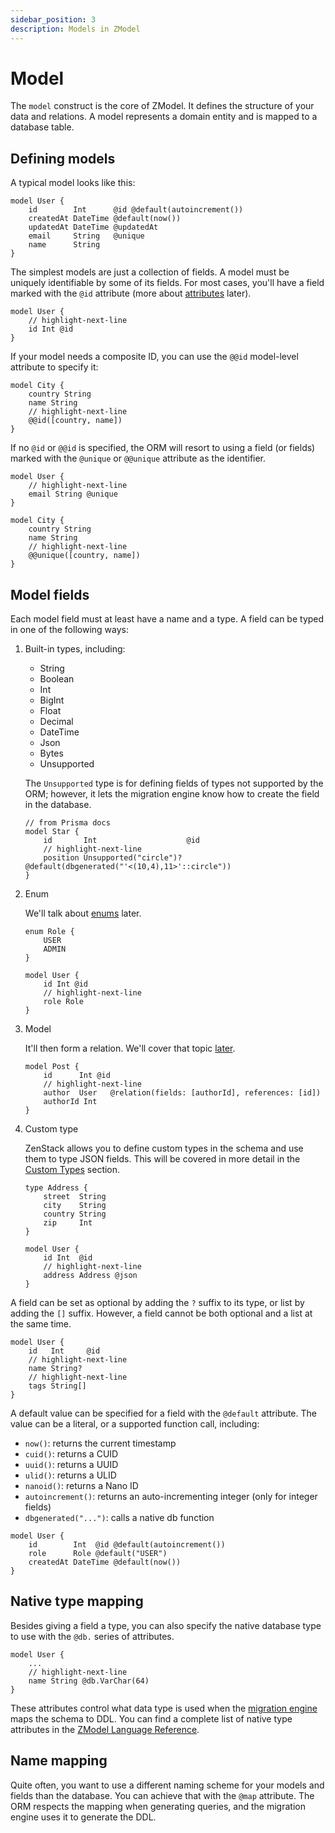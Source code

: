 ```yaml
---
sidebar_position: 3
description: Models in ZModel
---
```


# Model

The `model` construct is the core of ZModel. It defines the structure of your data and relations. A model represents a domain entity and is mapped to a database table.

## Defining models

A typical model looks like this:

```zmodel
model User {
    id        Int      @id @default(autoincrement())
    createdAt DateTime @default(now())
    updatedAt DateTime @updatedAt
    email     String   @unique
    name      String
}
```

The simplest models are just a collection of fields. A model must be uniquely identifiable by some of its fields. For most cases, you'll have a field marked with the `@id` attribute (more about [attributes](./attribute) later). 

```zmodel
model User {
    // highlight-next-line
    id Int @id
}
```

If your model needs a composite ID, you can use the `@@id` model-level attribute to specify it:

```zmodel
model City {
    country String
    name String
    // highlight-next-line
    @@id([country, name])
}
```

If no `@id` or `@@id` is specified, the ORM will resort to using a field (or fields) marked with the `@unique` or `@@unique` attribute as the identifier.

```zmodel
model User {
    // highlight-next-line
    email String @unique
}

model City {
    country String
    name String
    // highlight-next-line
    @@unique([country, name])
}
```

## Model fields

Each model field must at least have a name and a type. A field can be typed in one of the following ways:

1. Built-in types, including:
   - String
   - Boolean
   - Int
   - BigInt
   - Float
   - Decimal
   - DateTime
   - Json
   - Bytes
   - Unsupported
  
   The `Unsupported` type is for defining fields of types not supported by the ORM; however, it lets the migration engine know how to create the field in the database.

   ```zmodel
   // from Prisma docs
   model Star {
       id       Int                    @id
       // highlight-next-line
       position Unsupported("circle")? @default(dbgenerated("'<(10,4),11>'::circle"))
   }
   ```

2. Enum
   
   We'll talk about [enums](./enum) later.

   ```zmodel
   enum Role {
       USER
       ADMIN
   }

   model User {
       id Int @id
       // highlight-next-line
       role Role
   }
   ```

3. Model
    
    It'll then form a relation. We'll cover that topic [later](./relation).

    ```zmodel
    model Post {
        id      Int @id
        // highlight-next-line
        author  User   @relation(fields: [authorId], references: [id])
        authorId Int
    }
    ```
4. Custom type
   
   ZenStack allows you to define custom types in the schema and use them to type JSON fields. This will be covered in more detail in the [Custom Types](./custom-type) section.

   ```zmodel
   type Address {
       street  String
       city    String
       country String
       zip     Int
   }

   model User {
       id Int  @id
       // highlight-next-line
       address Address @json
   }
   ```

A field can be set as optional by adding the `?` suffix to its type, or list by adding the `[]` suffix. However, a field cannot be both optional and a list at the same time.

```zmodel
model User {
    id   Int     @id
    // highlight-next-line
    name String?
    // highlight-next-line
    tags String[]
}
```

A default value can be specified for a field with the `@default` attribute. The value can be a literal, or a supported function call, including:

- `now()`: returns the current timestamp
- `cuid()`: returns a CUID
- `uuid()`: returns a UUID
- `ulid()`: returns a ULID
- `nanoid()`: returns a Nano ID
- `autoincrement()`: returns an auto-incrementing integer (only for integer fields)
- `dbgenerated("...")`: calls a native db function

```zmodel
model User {
    id        Int  @id @default(autoincrement())
    role      Role @default("USER")
    createdAt DateTime @default(now())
}
```

## Native type mapping

Besides giving a field a type, you can also specify the native database type to use with the `@db.` series of attributes.

```zmodel
model User {
    ...
    // highlight-next-line
    name String @db.VarChar(64)
}
```

These attributes control what data type is used when the [migration engine](../orm/migration.md) maps the schema to DDL. You can find a complete list of native type attributes in the [ZModel Language Reference](../category/zmodel-language).

## Name mapping

Quite often, you want to use a different naming scheme for your models and fields than the database. You can achieve that with the `@map` attribute. The ORM respects the mapping when generating queries, and the migration engine uses it to generate the DDL.

